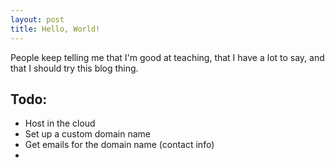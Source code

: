 ```yaml
---
layout: post
title: Hello, World!
---
```


People keep telling me that I'm good at teaching, that I have a lot to say, and that I should try this blog thing.

## Todo:
* Host in the cloud
* Set up a custom domain name
* Get emails for the domain name (contact info)
* 